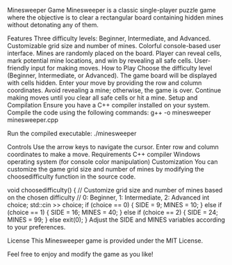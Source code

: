 Minesweeper Game
Minesweeper is a classic single-player puzzle game where the objective is to clear a rectangular board containing hidden mines without detonating any of them.

Features
Three difficulty levels: Beginner, Intermediate, and Advanced.
Customizable grid size and number of mines.
Colorful console-based user interface.
Mines are randomly placed on the board.
Player can reveal cells, mark potential mine locations, and win by revealing all safe cells.
User-friendly input for making moves.
How to Play
Choose the difficulty level (Beginner, Intermediate, or Advanced).
The game board will be displayed with cells hidden.
Enter your move by providing the row and column coordinates.
Avoid revealing a mine; otherwise, the game is over.
Continue making moves until you clear all safe cells or hit a mine.
Setup and Compilation
Ensure you have a C++ compiler installed on your system. Compile the code using the following commands:
g++ -o minesweeper minesweeper.cpp

Run the compiled executable:
./minesweeper

Controls
Use the arrow keys to navigate the cursor.
Enter row and column coordinates to make a move.
Requirements
C++ compiler
Windows operating system (for console color manipulation)
Customization
You can customize the game grid size and number of mines by modifying the choosedifficulty function in the source code.

void choosedifficulty()
{
    // Customize grid size and number of mines based on the chosen difficulty
    // 0: Beginner, 1: Intermediate, 2: Advanced
    int choice;
    std::cin >> choice;
    if (choice == 0)
    {
        SIDE = 9;
        MINES = 10;
    }
    else if (choice == 1)
    {
        SIDE = 16;
        MINES = 40;
    }
    else if (choice == 2)
    {
        SIDE = 24;
        MINES = 99;
    }
    else
        exit(0);
}
Adjust the SIDE and MINES variables according to your preferences.

License
This Minesweeper game is provided under the MIT License.

Feel free to enjoy and modify the game as you like!
